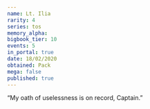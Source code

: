 ```yaml
---
name: Lt. Ilia
rarity: 4
series: tos
memory_alpha:
bigbook_tier: 10
events: 5
in_portal: true
date: 18/02/2020
obtained: Pack
mega: false
published: true
---
```


“My oath of uselessness is on record, Captain.”
